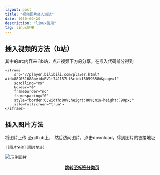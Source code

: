 ```yaml
---
layout: post
title: "视频图片插入测试"
date: 2020-06-20
description: "linux使用"
tag: linux使用 
--- 
```


## 插入视频的方法（b站）


其中的src内容来自b站，点击视频下方的分享，在嵌入代码部分得到
```
<iframe 
    src="//player.bilibili.com/player.html?aid=88205168&bvid=BV1t741157Lf&cid=150596580&page=1" 
    scrolling="no" 
    border="0" 
    frameborder="no" 
    framespacing="0" 
    style="border:0;width:80%;height:80%;min-height:790px;"
    allowfullscreen="true">
</iframe>
```


<!-- <iframe 
    src="//player.bilibili.com/player.html?aid=88205168&bvid=BV1t741157Lf&cid=150596580&page=1" 
    scrolling="no" 
    border="0" 
    frameborder="no" 
    framespacing="0" 
    style="border:0;width:80%;height:auto;min-height:790px;"
    allowfullscreen="true">
</iframe> -->


## 插入图片方法

将图片上传 至github上， 然后访问图片，点击download，得到图片的链接地址

```
![图片名称](图片地址)
```

![示例图片](https://raw.githubusercontent.com/lxztju/lxztju.github.io/master/blog_images/20200620_test.jpg)


**[<center>跳转至标签分类页</center>](https://lxztju.github.io/tags/)**
